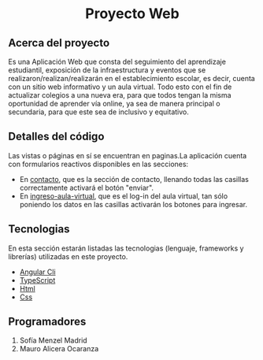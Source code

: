 
  <h1 align="center" >Proyecto Web</h1>

 
## Acerca del proyecto
Es una Aplicación Web que consta del seguimiento del aprendizaje estudiantil, exposición de la  infraestructura y eventos que se realizaron/realizan/realizarán en el establecimiento escolar, es decir, cuenta con un sitio web informativo y un aula virtual. Todo esto con el fin de actualizar colegios a una nueva era, para que todos tengan la misma oportunidad de aprender vía online, ya sea de manera principal o secundaria, para que este sea de inclusivo y equitativo.

## Detalles del código
Las vistas o páginas en sí se encuentran en <a routerlink="https://github.com/Soofiaa/ProyectoWeb/tree/EP2/src/app/paginas">paginas</a>.La aplicación cuenta con formularios reactivos disponibles en las secciones:
<ul>
  <li> En <a href="https://github.com/Soofiaa/ProyectoWeb/tree/EP2/src/app/paginas/contacto">contacto</a>, que es la sección de contacto, llenando todas las casillas correctamente activará el botón "enviar". </li>
   <li> En <a href="https://github.com/Soofiaa/ProyectoWeb/tree/EP2/src/app/paginas/ingreso-aula-virtual">ingreso-aula-virtual</a>, que es el log-in del aula virtual, tan sólo poniendo los datos en las casillas activarán los botones para ingresar. </li>
</ul>

## Tecnologias
En esta sección estarán listadas las tecnologias (lenguaje, frameworks y librerías) utilizadas en este proyecto.
- [Angular Cli](https://github.com/angular/angular-cli)
- [TypeScript](https://www.typescriptlang.org/)
- [Html](https://html.com/)
- [Css](https://www.w3schools.com/css/)

## Programadores
1. Sofía Menzel Madrid
2. Mauro Alicera Ocaranza
